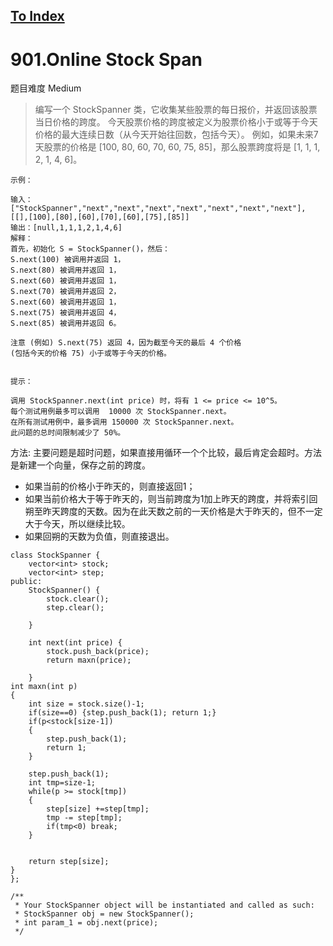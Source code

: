 [To Index](/index.md)
---
# 901.Online Stock Span
题目难度 Medium

> 编写一个 StockSpanner 类，它收集某些股票的每日报价，并返回该股票当日价格的跨度。
今天股票价格的跨度被定义为股票价格小于或等于今天价格的最大连续日数（从今天开始往回数，包括今天）。
例如，如果未来7天股票的价格是 [100, 80, 60, 70, 60, 75, 85]，那么股票跨度将是 [1, 1, 1, 2, 1, 4, 6]。


```
示例：

输入：["StockSpanner","next","next","next","next","next","next","next"], [[],[100],[80],[60],[70],[60],[75],[85]]
输出：[null,1,1,1,2,1,4,6]
解释：
首先，初始化 S = StockSpanner()，然后：
S.next(100) 被调用并返回 1，
S.next(80) 被调用并返回 1，
S.next(60) 被调用并返回 1，
S.next(70) 被调用并返回 2，
S.next(60) 被调用并返回 1，
S.next(75) 被调用并返回 4，
S.next(85) 被调用并返回 6。

注意 (例如) S.next(75) 返回 4，因为截至今天的最后 4 个价格
(包括今天的价格 75) 小于或等于今天的价格。


提示：

调用 StockSpanner.next(int price) 时，将有 1 <= price <= 10^5。
每个测试用例最多可以调用  10000 次 StockSpanner.next。
在所有测试用例中，最多调用 150000 次 StockSpanner.next。
此问题的总时间限制减少了 50%。
```

方法: 主要问题是超时问题，如果直接用循环一个个比较，最后肯定会超时。方法是新建一个向量，保存之前的跨度。
- 如果当前的价格小于昨天的，则直接返回1；
- 如果当前价格大于等于昨天的，则当前跨度为1加上昨天的跨度，并将索引回朔至昨天跨度的天数。因为在此天数之前的一天价格是大于昨天的，但不一定大于今天，所以继续比较。
- 如果回朔的天数为负值，则直接退出。

```
class StockSpanner {
    vector<int> stock;
    vector<int> step;
public:
    StockSpanner() {
        stock.clear();
        step.clear();

    }

    int next(int price) {
        stock.push_back(price);
        return maxn(price);

    }
int maxn(int p)
{
    int size = stock.size()-1;
    if(size==0) {step.push_back(1); return 1;}
    if(p<stock[size-1])
    {
        step.push_back(1);
        return 1;
    }

    step.push_back(1);
    int tmp=size-1;
    while(p >= stock[tmp])
    {
        step[size] +=step[tmp];
        tmp -= step[tmp];
        if(tmp<0) break;
    }


    return step[size];
}
};

/**
 * Your StockSpanner object will be instantiated and called as such:
 * StockSpanner obj = new StockSpanner();
 * int param_1 = obj.next(price);
 */
```
